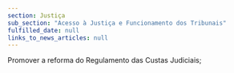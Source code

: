 ```yaml
---
section: Justiça
sub_section: "Acesso à Justiça e Funcionamento dos Tribunais"
fulfilled_date: null
links_to_news_articles: null
---
```


Promover a reforma do Regulamento das Custas Judiciais;
